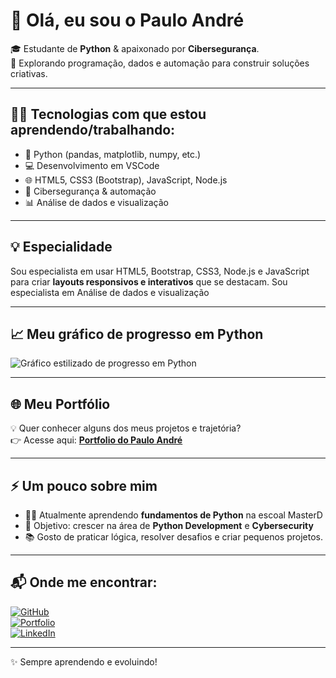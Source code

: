 # 👋 Olá, eu sou o Paulo André

🎓 Estudante de **Python** & apaixonado por **Cibersegurança**.   
🚀 Explorando programação, dados e automação para construir soluções criativas.  

---

## 🧑‍💻 Tecnologias com que estou aprendendo/trabalhando:
- 🐍 Python (pandas, matplotlib, numpy, etc.)
- 💻 Desenvolvimento em VSCode
- 🌐 HTML5, CSS3 (Bootstrap), JavaScript, Node.js
- 🔐 Cibersegurança & automação
- 📊 Análise de dados e visualização

---

## 💡 Especialidade
Sou especialista em usar HTML5, Bootstrap, CSS3, Node.js e JavaScript para criar **layouts responsivos e interativos** que se destacam.
Sou especialista em Análise de dados e visualização

---

## 📈 Meu gráfico de progresso em Python

![Gráfico estilizado de progresso em Python](https://raw.githubusercontent.com/seu-usuario/seu-repositorio/main/grafico-progresso-python.png)

---

## 🌐 Meu Portfólio
💡 Quer conhecer alguns dos meus projetos e trajetória?  
👉 Acesse aqui: [**Portfolio do Paulo André**](https://portfolio-paulo-andre-m7ydosh73-paulo207.vercel.app)

---

## ⚡ Um pouco sobre mim
- 👨‍🎓 Atualmente aprendendo **fundamentos de Python** na escoal MasterD
- 🎯 Objetivo: crescer na área de **Python Development** e **Cybersecurity**
- 📚 Gosto de praticar lógica, resolver desafios e criar pequenos projetos.

---

## 📬 Onde me encontrar:
[![GitHub](https://img.shields.io/badge/GitHub-000?style=for-the-badge&logo=github&logoColor=white)](https://github.com/paulo207)  
[![Portfolio](https://img.shields.io/badge/🌐%20Meu%20Portfólio-000?style=for-the-badge&logo=vercel&logoColor=white)](https://portfolio-paulo-andre-m7ydosh73-paulo207.vercel.app)  
[![LinkedIn](https://img.shields.io/badge/LinkedIn-0A66C2?style=for-the-badge&logo=linkedin&logoColor=white)](https://www.linkedin.com/in/paulo-andr%C3%A9-aires-barnab%C3%A9-324145257?utm_source=share&utm_campaign=share_via&utm_content=profile&utm_medium=android_app)

---

✨ Sempre aprendendo e evoluindo!  
